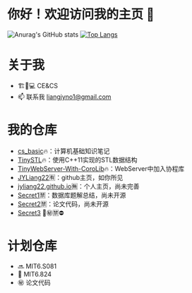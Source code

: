 # 你好！欢迎访问我的主页 👋

![Anurag's GitHub stats](https://github-readme-stats.vercel.app/api?username=JYLiang22&count_private=true&hide=prs,issues,contribs&include_all_commits=true&show_icons=true&theme=prussian)
[![Top Langs](https://github-readme-stats.vercel.app/api/top-langs/?username=JYLiang22&layout=compact&theme=rose)](https://github.com/JYLiang22/github-readme-stats)


# 关于我

- 🏗🤝💻 CE&CS
- 📫 联系我 liangjyno1@gmail.com


# 我的仓库

- [cs_basic](https://github.com/JYLiang22/cs_basic)🔥：计算机基础知识笔记
- [TinySTL](https://github.com/JYLiang22/TinySTL)🔥：使用C++11实现的STL数据结构
- [TinyWebServer-With-CoroLib](https://github.com/JYLiang22/TinyWebServer-With-CoroLib)🔥：WebServer中加入协程库
- [JYLiang22](https://github.com/JYLiang22/JYLiang22)🈶：github主页，如你所见
- [jyliang22.github.io](https://github.com/JYLiang22/jyliang22.github.io)🈚：个人主页，尚未完善
- [Secret1]()🈲：数据库题解总结，尚未开源
- [Secret2]()🈲：论文代码，尚未开源
- [Secret3]() 🔞㊙🈲⛔


# 计划仓库

- 🔜 MIT6.S081
- 🤜 MIT6.824
- ㊙ 论文代码


<!--
**JYLiang22/JYLiang22** is a ✨ _special_ ✨ repository because its `README.md` (this file) appears on your GitHub profile.

Here are some ideas to get you started:

- 🔭 I’m currently working on ...
- 🌱 I’m currently learning ...
- 👯 I’m looking to collaborate on ...
- 🤔 I’m looking for help with ...
- 💬 Ask me about ...
- 📫 How to reach me: ...
- 😄 Pronouns: ...
- ⚡ Fun fact: ...
-->
